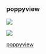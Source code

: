 ### poppyview ###

![](https://camo.githubusercontent.com/ab43277e87c7fb8b98ac068cb475dd0366068106/68747470733a2f2f7261772e6769746875622e636f6d2f6269626f756e652f706f707079766965772f6d61737465722f67726170686963732f696d67322e706e67)

![](https://camo.githubusercontent.com/f51c00f45f44f878a570ade70d9a13a436cb7b63/68747470733a2f2f7261772e6769746875622e636f6d2f6269626f756e652f706f707079766965772f6d61737465722f67726170686963732f696d67312e706e67)

[poppyview](https://github.com/flavienlaurent/poppyview)